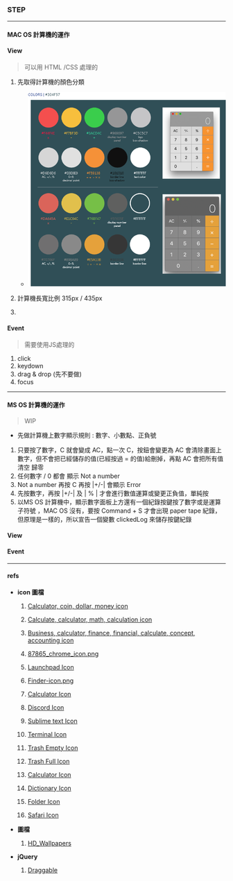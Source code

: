 
### **STEP**
---
#### MAC OS 計算機的運作

#### View 
>可以用 HTML /CSS 處理的

1. 先取得計算機的顏色分類
    + ![計算機使用顏色(顏色已有修改，待更新)](./images/calculator-color-plate.png)
    
2. 計算機長寬比例 315px / 435px
3. 


#### Event
>需要使用JS處理的

1. click
2. keydown
3. drag & drop (先不要做)
4. focus





---


#### MS OS 計算機的運作
>WIP
* 先做計算機上數字顯示規則  : 數字、小數點、正負號
1. 只要按了數字，C 就會變成 AC，點一次 C，按鈕會變更為 AC 會清除畫面上數字，但不會把已經儲存的值(已經按過 = 的值)給刪掉，再點 AC 會把所有值清空 歸零
2. 任何數字 / 0 都會 顯示 Not a number
3. Not a number 再按 C 再按 |+/-| 會顯示 Error
4. 先按數字，再按 |+/-| 及 | % | 才會進行數值運算或變更正負值，單純按
5. 以MS OS 計算機中，顯示數字面板上方還有一個紀錄按鍵按了數字或是運算子符號 ，MAC OS  沒有，要按 Command + S 才會出現 paper tape 紀錄，但原理是一樣的，所以宣告一個變數 clickedLog 來儲存按鍵紀錄




#### View 
#### Event




---

#### refs

+ **icon 圖檔**
    1. [Calculator, coin, dollar, money icon](https://www.iconfinder.com/icons/5027823/calculator_coin_dollar_money_icon)
    2. [Calculate, calculator, math, calculation icon](https://www.iconfinder.com/icons/7257624/calculate_calculator_math_calculation_icon)
    3. [Business, calculator, finance, financial, calculate, concept, accounting icon](https://www.iconfinder.com/icons/7238470/business_calculator_finance_financial_calculate_concept_accounting_icon)


    4. [87865_chrome_icon.png](https://www.iconfinder.com/icons/87865/chrome_icon)
    5. [Launchpad Icon](https://iconarchive.com/show/yosemite-flat-icons-by-dtafalonso/Launchpad-icon.html)
    6. [Finder-icon.png](https://iconarchive.com/show/yosemite-flat-icons-by-dtafalonso/Finder-icon.html)
    7. [Calculator Icon](https://iconarchive.com/show/sevenesque-icons-by-tristan-edwards/Calculator-icon.html)
    8. [Discord Icon](https://iconarchive.com/show/papirus-apps-icons-by-papirus-team/discord-icon.html)

    9. [Sublime text Icon](https://iconarchive.com/show/papirus-apps-icons-by-papirus-team/sublime-text-icon.html)
    10. [Terminal Icon](https://iconarchive.com/show/small-n-flat-icons-by-paomedia/terminal-icon.html)

    11. [Trash Empty Icon](https://iconarchive.com/show/yosemite-flat-icons-by-dtafalonso/Trash-Empty-icon.html)

    12. [Trash Full Icon](https://iconarchive.com/show/yosemite-flat-icons-by-dtafalonso/Trash-Full-icon.html)

    13. [Calculator Icon](https://iconarchive.com/show/yosemite-flat-icons-by-dtafalonso/Calculator-icon.html)


    14. [Dictionary Icon](https://iconarchive.com/show/yosemite-flat-icons-by-dtafalonso/Dictionary-icon.html)

    15. [Folder Icon](https://iconarchive.com/show/yosemite-flat-icons-by-dtafalonso/Folder-icon.html)

    16. [Safari Icon](https://iconarchive.com/show/yosemite-flat-icons-by-dtafalonso/Safari-icon.html)





+ **圖檔**
    1. [HD_Wallpapers](https://unsplash.com/photos/Q1p7bh3SHj8)


+ **jQuery**
    1. [Draggable](https://jqueryui.com/draggable/)




